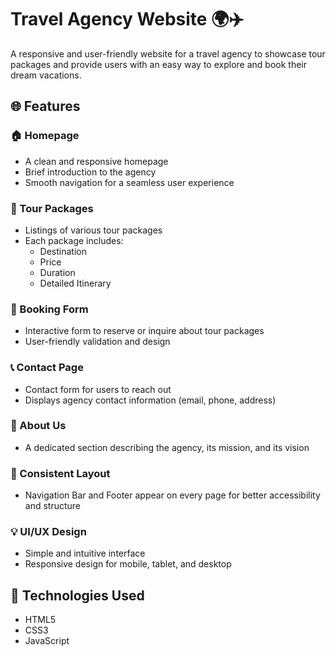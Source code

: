 # Travel Agency Website 🌍✈️

A responsive and user-friendly website for a travel agency to showcase tour packages and provide users with an easy way to explore and book their dream vacations.

## 🌐 Features

### 🏠 Homepage
- A clean and responsive homepage
- Brief introduction to the agency
- Smooth navigation for a seamless user experience

### 🧳 Tour Packages
- Listings of various tour packages
- Each package includes:
  - Destination
  - Price
  - Duration
  - Detailed Itinerary

### 📝 Booking Form
- Interactive form to reserve or inquire about tour packages
- User-friendly validation and design

### 📞 Contact Page
- Contact form for users to reach out
- Displays agency contact information (email, phone, address)

### 📖 About Us
- A dedicated section describing the agency, its mission, and its vision

### 🔗 Consistent Layout
- Navigation Bar and Footer appear on every page for better accessibility and structure

### 💡 UI/UX Design
- Simple and intuitive interface
- Responsive design for mobile, tablet, and desktop

## 🚀 Technologies Used
- HTML5
- CSS3
- JavaScript


